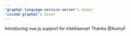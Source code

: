 ```yaml
---
'graphql-language-service-server': minor
'vscode-graphql': minor
---
```


Introducing vue.js support for intellisense! Thanks @AumyF
